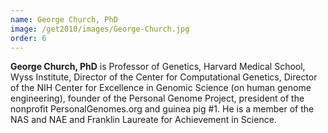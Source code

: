 ```yaml
---
name: George Church, PhD
image: /get2010/images/George-Church.jpg
order: 6
---
```


**George Church, PhD** is Professor of Genetics, Harvard Medical School, Wyss Institute, Director of the Center for Computational Genetics, Director of the NIH Center for Excellence in Genomic Science (on human genome engineering), founder of the Personal Genome Project, president of the nonprofit PersonalGenomes.org and guinea pig #1\. He is a member of the NAS and NAE and Franklin Laureate for Achievement in Science.
